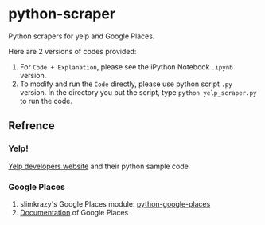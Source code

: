 # python-scraper
Python scrapers for yelp and Google Places.

Here are 2 versions of codes provided:
 1. For `Code + Explanation`, please see the iPython Notebook `.ipynb` version.
 2. To modify and run the `Code` directly, please use python script `.py` version. In the directory you put the script, type `python yelp_scraper.py` to run the code.

## Refrence

### Yelp!

[Yelp developers website](https://www.yelp.com/developers) and their python sample code

### Google Places

1. slimkrazy's Google Places module: [python-google-places](https://github.com/slimkrazy/python-google-places)
2. [Documentation](https://developers.google.com/places/web-service/) of Google Places